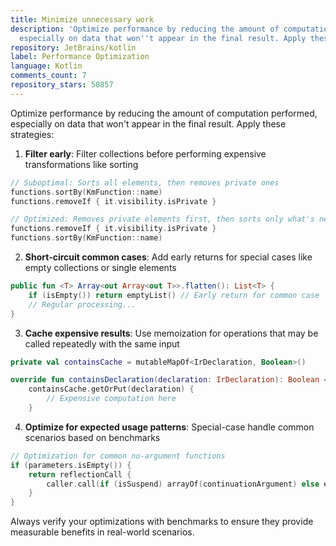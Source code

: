 ```yaml
---
title: Minimize unnecessary work
description: 'Optimize performance by reducing the amount of computation performed,
  especially on data that won''t appear in the final result. Apply these strategies:'
repository: JetBrains/kotlin
label: Performance Optimization
language: Kotlin
comments_count: 7
repository_stars: 50857
---
```


Optimize performance by reducing the amount of computation performed, especially on data that won't appear in the final result. Apply these strategies:

1) **Filter early**: Filter collections before performing expensive transformations like sorting
```kotlin
// Suboptimal: Sorts all elements, then removes private ones
functions.sortBy(KmFunction::name)
functions.removeIf { it.visibility.isPrivate }

// Optimized: Removes private elements first, then sorts only what's needed
functions.removeIf { it.visibility.isPrivate }
functions.sortBy(KmFunction::name)
```

2) **Short-circuit common cases**: Add early returns for special cases like empty collections or single elements
```kotlin
public fun <T> Array<out Array<out T>>.flatten(): List<T> {
    if (isEmpty()) return emptyList() // Early return for common case
    // Regular processing...
}
```

3) **Cache expensive results**: Use memoization for operations that may be called repeatedly with the same input
```kotlin
private val containsCache = mutableMapOf<IrDeclaration, Boolean>()

override fun containsDeclaration(declaration: IrDeclaration): Boolean = 
    containsCache.getOrPut(declaration) {
        // Expensive computation here
    }
```

4) **Optimize for expected usage patterns**: Special-case handle common scenarios based on benchmarks
```kotlin
// Optimization for common no-argument functions
if (parameters.isEmpty()) {
    return reflectionCall {
        caller.call(if (isSuspend) arrayOf(continuationArgument) else emptyArray()) as R
    }
}
```

Always verify your optimizations with benchmarks to ensure they provide measurable benefits in real-world scenarios.
